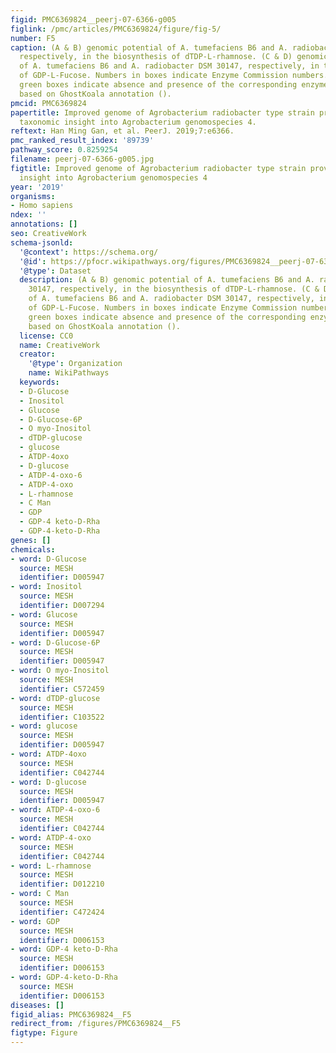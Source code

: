 ```yaml
---
figid: PMC6369824__peerj-07-6366-g005
figlink: /pmc/articles/PMC6369824/figure/fig-5/
number: F5
caption: (A & B) genomic potential of A. tumefaciens B6 and A. radiobacter DSM 30147,
  respectively, in the biosynthesis of dTDP-L-rhamnose. (C & D) genomic potential
  of A. tumefaciens B6 and A. radiobacter DSM 30147, respectively, in the biosynthesis
  of GDP-L-Fucose. Numbers in boxes indicate Enzyme Commission numbers. White and
  green boxes indicate absence and presence of the corresponding enzymes, respectively,
  based on GhostKoala annotation ().
pmcid: PMC6369824
papertitle: Improved genome of Agrobacterium radiobacter type strain provides new
  taxonomic insight into Agrobacterium genomospecies 4.
reftext: Han Ming Gan, et al. PeerJ. 2019;7:e6366.
pmc_ranked_result_index: '89739'
pathway_score: 0.8259254
filename: peerj-07-6366-g005.jpg
figtitle: Improved genome of Agrobacterium radiobacter type strain provides new taxonomic
  insight into Agrobacterium genomospecies 4
year: '2019'
organisms:
- Homo sapiens
ndex: ''
annotations: []
seo: CreativeWork
schema-jsonld:
  '@context': https://schema.org/
  '@id': https://pfocr.wikipathways.org/figures/PMC6369824__peerj-07-6366-g005.html
  '@type': Dataset
  description: (A & B) genomic potential of A. tumefaciens B6 and A. radiobacter DSM
    30147, respectively, in the biosynthesis of dTDP-L-rhamnose. (C & D) genomic potential
    of A. tumefaciens B6 and A. radiobacter DSM 30147, respectively, in the biosynthesis
    of GDP-L-Fucose. Numbers in boxes indicate Enzyme Commission numbers. White and
    green boxes indicate absence and presence of the corresponding enzymes, respectively,
    based on GhostKoala annotation ().
  license: CC0
  name: CreativeWork
  creator:
    '@type': Organization
    name: WikiPathways
  keywords:
  - D-Glucose
  - Inositol
  - Glucose
  - D-Glucose-6P
  - O myo-Inositol
  - dTDP-glucose
  - glucose
  - ATDP-4oxo
  - D-glucose
  - ATDP-4-oxo-6
  - ATDP-4-oxo
  - L-rhamnose
  - C Man
  - GDP
  - GDP-4 keto-D-Rha
  - GDP-4-keto-D-Rha
genes: []
chemicals:
- word: D-Glucose
  source: MESH
  identifier: D005947
- word: Inositol
  source: MESH
  identifier: D007294
- word: Glucose
  source: MESH
  identifier: D005947
- word: D-Glucose-6P
  source: MESH
  identifier: D005947
- word: O myo-Inositol
  source: MESH
  identifier: C572459
- word: dTDP-glucose
  source: MESH
  identifier: C103522
- word: glucose
  source: MESH
  identifier: D005947
- word: ATDP-4oxo
  source: MESH
  identifier: C042744
- word: D-glucose
  source: MESH
  identifier: D005947
- word: ATDP-4-oxo-6
  source: MESH
  identifier: C042744
- word: ATDP-4-oxo
  source: MESH
  identifier: C042744
- word: L-rhamnose
  source: MESH
  identifier: D012210
- word: C Man
  source: MESH
  identifier: C472424
- word: GDP
  source: MESH
  identifier: D006153
- word: GDP-4 keto-D-Rha
  source: MESH
  identifier: D006153
- word: GDP-4-keto-D-Rha
  source: MESH
  identifier: D006153
diseases: []
figid_alias: PMC6369824__F5
redirect_from: /figures/PMC6369824__F5
figtype: Figure
---
```

